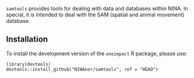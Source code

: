 `samtools` provides tools for dealing with data and databases within NINA. In special,
it is intended to deal with the SAM (spatial and animal movement) database.

## Installation

To install the development version of the `oneimpact` R package, please use:

```
library(devtools)
devtools::install_github("NINAnor/samtools", ref = "HEAD")
```
